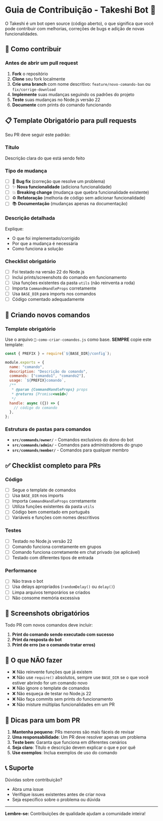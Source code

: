 # Guia de Contribuição - Takeshi Bot 🤖

O Takeshi é um bot open source (código aberto), o que significa que você pode contribuir com melhorias, correções de bugs e adição de novas funcionalidades.

## 🚀 Como contribuir

### Antes de abrir um pull request
1. **Fork** o repositório
2. **Clone** seu fork localmente
3. **Crie uma branch** com nome descritivo: `feature/novo-comando-ban` ou `fix/corrige-download`
4. **Implemente** suas mudanças seguindo os padrões do projeto
5. **Teste** suas mudanças no Node.js versão 22
6. **Documente** com prints do comando funcionando

## 📋 Template Obrigatório para pull requests

Seu PR deve seguir este padrão:

### Título
Descrição clara do que está sendo feito

### Tipo de mudança
- [ ] 🐛 **Bug fix** (correção que resolve um problema)
- [ ] ✨ **Nova funcionalidade** (adiciona funcionalidade)
- [ ] 💥 **Breaking change** (mudança que quebra funcionalidade existente)
- [ ] ♻️ **Refatoração** (melhoria de código sem adicionar funcionalidade)
- [ ] 📚 **Documentação** (mudanças apenas na documentação)

### Descrição detalhada
Explique:
- O que foi implementado/corrigido
- Por que a mudança é necessária
- Como funciona a solução

### Checklist obrigatório
- [ ] Foi testado na versão 22 do Node.js
- [ ] Inclui prints/screenshots do comando em funcionamento
- [ ] Usa funções existentes da pasta `utils` (não reinventa a roda)
- [ ] Importa `CommandHandleProps` corretamente
- [ ] Usa `BASE_DIR` para imports nos comandos
- [ ] Código comentado adequadamente

## 🔧 Criando novos comandos

### Template obrigatório
Use o arquivo `🤖-como-criar-comandos.js` como base. **SEMPRE** copie este template:

```javascript
const { PREFIX } = require(`${BASE_DIR}/config`);

module.exports = {
  name: "comando",
  description: "Descrição do comando",
  commands: ["comando1", "comando2"],
  usage: `${PREFIX}comando`,
  /**
   * @param {CommandHandleProps} props
   * @returns {Promise<void>}
   */
  handle: async ({}) => {
    // código do comando
  },
};
```

### Estrutura de pastas para comandos
- **`src/commands/owner/`** - Comandos exclusivos do dono do bot
- **`src/commands/admin/`** - Comandos para administradores do grupo
- **`src/commands/member/`** - Comandos para qualquer membro

## ✅ Checklist completo para PRs

### Código
- [ ] Segue o template de comandos
- [ ] Usa `BASE_DIR` nos imports
- [ ] Importa `CommandHandleProps` corretamente
- [ ] Utiliza funções existentes da pasta `utils`
- [ ] Código bem comentado em português
- [ ] Variáveis e funções com nomes descritivos

### Testes
- [ ] Testado no Node.js versão 22
- [ ] Comando funciona corretamente em grupos
- [ ] Comando funciona corretamente em chat privado (se aplicável)
- [ ] Testado com diferentes tipos de entrada

### Performance
- [ ] Não trava o bot
- [ ] Usa delays apropriados (`randomDelay()` ou `delay()`)
- [ ] Limpa arquivos temporários se criados
- [ ] Não consome memória excessiva

## 📸 Screenshots obrigatórios

Todo PR com novos comandos deve incluir:
1. **Print do comando sendo executado com sucesso**
2. **Print da resposta do bot**
3. **Print de erro (se o comando tratar erros)**

## 🚫 O que NÃO fazer

- ❌ Não reinvente funções que já existem
- ❌ Não use `require()` absolutos, sempre use `BASE_DIR` se o que você estiver abrindo for um comando novo
- ❌ Não ignore o template de comandos
- ❌ Não esqueça de testar no Node.js 22
- ❌ Não faça commits sem prints do funcionamento
- ❌ Não misture múltiplas funcionalidades em um PR

## 🎯 Dicas para um bom PR

1. **Mantenha pequeno**: PRs menores são mais fáceis de revisar
2. **Uma responsabilidade**: Um PR deve resolver apenas um problema
3. **Teste bem**: Garanta que funciona em diferentes cenários
4. **Seja claro**: Título e descrição devem explicar o que e por quê
5. **Use exemplos**: Inclua exemplos de uso do comando

## 📞 Suporte

Dúvidas sobre contribuição?
- Abra uma issue
- Verifique issues existentes antes de criar nova
- Seja específico sobre o problema ou dúvida

---

**Lembre-se:** Contribuições de qualidade ajudam a comunidade inteira!